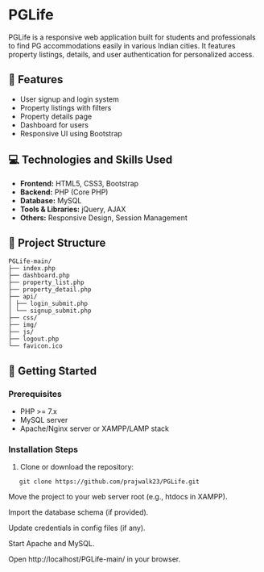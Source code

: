 # PGLife

PGLife is a responsive web application built for students and professionals to find PG accommodations easily in various Indian cities. It features property listings, details, and user authentication for personalized access.

## 🔧 Features

- User signup and login system  
- Property listings with filters  
- Property details page  
- Dashboard for users  
- Responsive UI using Bootstrap

## 💻 Technologies and Skills Used

- **Frontend:** HTML5, CSS3, Bootstrap  
- **Backend:** PHP (Core PHP)  
- **Database:** MySQL  
- **Tools & Libraries:** jQuery, AJAX  
- **Others:** Responsive Design, Session Management

## 📁 Project Structure

```
PGLife-main/
├── index.php
├── dashboard.php
├── property_list.php
├── property_detail.php
├── api/
│ ├── login_submit.php
│ └── signup_submit.php
├── css/
├── img/
├── js/
├── logout.php
└── favicon.ico
```
## 🚀 Getting Started

### Prerequisites

- PHP >= 7.x  
- MySQL server  
- Apache/Nginx server or XAMPP/LAMP stack

### Installation Steps

1. Clone or download the repository:
```
   git clone https://github.com/prajwalk23/PGLife.git
```
Move the project to your web server root (e.g., htdocs in XAMPP).

Import the database schema (if provided).

Update credentials in config files (if any).

Start Apache and MySQL.

Open http://localhost/PGLife-main/ in your browser.

